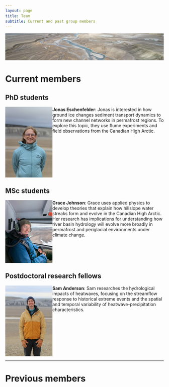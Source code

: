 ```yaml
---
layout: page
title: Team
subtitle: Current and past group members
---
```


<img src="/assets/img/haughton.jpg" alt="camp"/> 

# Current members 

## PhD students 

<img src="/assets/img/jonas.jpg" align="left" width="150px" padding-right="20px"/>
<strong>Jonas Eschenfelder</strong>: Jonas is interested in how ground ice changes sediment transport dynamics to form new channel networks in permafrost regions. To explore this topic, they use flume experiments and field observations from the Canadian High Arctic.
<br clear="left"/>

## MSc students 

<img src="/assets/img/grace.jpg" align="left" width="150px"/>
<strong>Grace Johnson</strong>: Grace uses applied physics to develop theories that explain how hillslope water streaks form and evolve in the Canadian High Arctic. Her research has implications for understanding how river basin hydrology will evolve more broadly in permafrost and periglacial environments under climate change.
<br clear="left"/>

## Postdoctoral research fellows

<img src="/assets/img/sam.jpg" align="left" width="150px"/>
<strong>Sam Anderson</strong>: Sam researches the hydrological impacts of heatwaves, focusing on the streamflow response to historical extreme events and the spatial and temporal variability of heatwave-precipitation characteristics.
<br clear="left"/>

___ 
# Previous members

